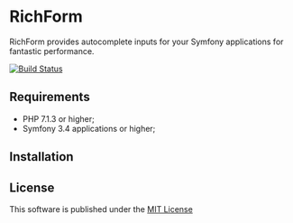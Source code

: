 RichForm
========

RichForm provides autocomplete inputs for your Symfony applications for fantastic performance.

[![Build Status](https://travis-ci.org/yceruto/rich-form-bundle.svg?branch=master)](https://travis-ci.org/yceruto/rich-form-bundle)

Requirements
------------

  * PHP 7.1.3 or higher;
  * Symfony 3.4 applications or higher;

Installation
------------



License
-------

This software is published under the [MIT License](LICENSE)
